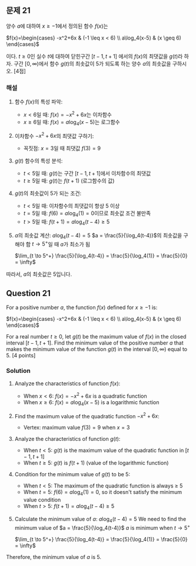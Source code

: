 

## 문제 21
양수 $a$에 대하여 $x \geq -1$에서 정의된 함수 $f(x)$는

$f(x)=\begin{cases} 
-x^2+6x & (-1 \leq x < 6) \\
a\log_4(x-5) & (x \geq 6)
\end{cases}$

이다. $t \geq 0$인 실수 $t$에 대하여 닫힌구간 $[t-1, t+1]$ 에서의 $f(x)$의 최댓값을 $g(t)$라 하자. 구간 $[0, \infty)$에서 함수 $g(t)$의 최솟값이 5가 되도록 하는 양수 $a$의 최솟값을 구하시오. [4점]

### 해설
1) 함수 $f(x)$의 특성 파악:
   - $x < 6$일 때: $f(x) = -x^2 + 6x$는 이차함수
   - $x \geq 6$일 때: $f(x) = a\log_4(x-5)$는 로그함수

2) 이차함수 $-x^2 + 6x$의 최댓값 구하기:
   - 꼭짓점: $x = 3$일 때 최댓값 $f(3) = 9$

3) $g(t)$ 함수의 특성 분석:
   - $t < 5$일 때: $g(t)$는 구간 $[t-1, t+1]$에서 이차함수의 최댓값
   - $t \geq 5$일 때: $g(t)$는 $f(t+1)$ (로그함수의 값)

4) $g(t)$의 최솟값이 5가 되는 조건:
   - $t < 5$일 때: 이차함수의 최댓값이 항상 5 이상
   - $t = 5$일 때: $f(6) = a\log_4(1) = 0$이므로 최솟값 조건 불만족
   - $t > 5$일 때: $f(t+1) = a\log_4(t-4) \geq 5$

5) $a$의 최솟값 계산:
   $a\log_4(t-4) = 5$
   $a = \frac{5}{\log_4(t-4)}$의 최솟값을 구해야 함
   $t \rightarrow 5^+$일 때 $a$가 최소가 됨
   
   $\lim_{t \to 5^+} \frac{5}{\log_4(t-4)} = \frac{5}{\log_4(1)} = \frac{5}{0} = \infty$

따라서, $a$의 최솟값은 5입니다.

## Question 21
For a positive number $a$, the function $f(x)$ defined for $x \geq -1$ is:

$f(x)=\begin{cases} 
-x^2+6x & (-1 \leq x < 6) \\
a\log_4(x-5) & (x \geq 6)
\end{cases}$

For a real number $t \geq 0$, let $g(t)$ be the maximum value of $f(x)$ in the closed interval $[t-1, t+1]$. Find the minimum value of the positive number $a$ that makes the minimum value of the function $g(t)$ in the interval $[0, \infty)$ equal to 5. [4 points]

### Solution
1) Analyze the characteristics of function $f(x)$:
   - When $x < 6$: $f(x) = -x^2 + 6x$ is a quadratic function
   - When $x \geq 6$: $f(x) = a\log_4(x-5)$ is a logarithmic function

2) Find the maximum value of the quadratic function $-x^2 + 6x$:
   - Vertex: maximum value $f(3) = 9$ when $x = 3$

3) Analyze the characteristics of function $g(t)$:
   - When $t < 5$: $g(t)$ is the maximum value of the quadratic function in $[t-1, t+1]$
   - When $t \geq 5$: $g(t)$ is $f(t+1)$ (value of the logarithmic function)

4) Condition for the minimum value of $g(t)$ to be 5:
   - When $t < 5$: The maximum of the quadratic function is always ≥ 5
   - When $t = 5$: $f(6) = a\log_4(1) = 0$, so it doesn't satisfy the minimum value condition
   - When $t > 5$: $f(t+1) = a\log_4(t-4) \geq 5$

5) Calculate the minimum value of $a$:
   $a\log_4(t-4) = 5$
   We need to find the minimum value of $a = \frac{5}{\log_4(t-4)}$
   $a$ is minimum when $t \rightarrow 5^+$
   
   $\lim_{t \to 5^+} \frac{5}{\log_4(t-4)} = \frac{5}{\log_4(1)} = \frac{5}{0} = \infty$

Therefore, the minimum value of $a$ is 5.